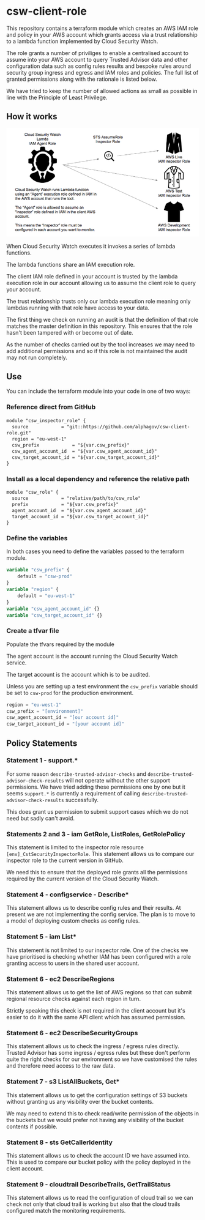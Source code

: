 # csw-client-role

This repository contains a terraform module which creates an AWS 
IAM role and policy in your AWS account which grants access via 
a trust relationship to a lambda function implemented by 
Cloud Security Watch. 

The role grants a number of priviliges to enable a centralised 
account to assume into your AWS account to query Trusted Advisor 
data and other configuration data such as config rules results 
and bespoke rules around security group ingress and egress and 
IAM roles and policies. The full list of granted permissions 
along with the rationale is listed below. 

We have tried to keep the number of allowed actions as small as 
possible in line with the Principle of Least Privilege.

## How it works

![operating model diagram](./assets/CloudSecurityWatch-operating-model.png) 

When Cloud Security Watch executes it invokes a series of lambda 
functions.

The lambda functions share an IAM execution role.

The client IAM role defined in your account is trusted by the 
lambda execution role in our account allowing us to assume the 
client role to query your account. 

The trust relationship trusts only our lambda execution role 
meaning only lambdas running with that role have access to your 
data. 

The first thing we check on running an audit is that the definition 
of that role matches the master definition in this repository. This 
ensures that the role hasn't been tampered with or become out of 
date. 

As the number of checks carried out by the tool increases we may 
need to add additional permissions and so if this role is not 
maintained the audit may not run completely. 

## Use 

You can include the terraform module into your code in one of 
two ways: 

### Reference direct from GitHub 

```git: csw_inspector_role.tf
module "csw_inspector_role" {
  source            = "git::https://github.com/alphagov/csw-client-role.git"
  region = "eu-west-1"
  csw_prefix            = "${var.csw_prefix}"
  csw_agent_account_id  = "${var.csw_agent_account_id}"
  csw_target_account_id = "${var.csw_target_account_id}"
}
```

### Install as a local dependency and reference the relative path

```local: csw_inspector_role.tf
module "csw_role" {
  source            = "relative/path/to/csw_role"
  prefix            = "${var.csw_prefix}"
  agent_account_id  = "${var.csw_agent_account_id}"
  target_account_id = "${var.csw_target_account_id}"
}
```

### Define the variables 
In both cases you need to define the variables passed to 
the terraform module.

```csw-variables.tf
variable "csw_prefix" {
    default = "csw-prod"
}
variable "region" {
    default = "eu-west-1"
}
variable "csw_agent_account_id" {}
variable "csw_target_account_id" {}
```

### Create a tfvar file 
Populate the tfvars required by the module

The agent account is the account running the Cloud Security 
Watch service. 

The target account is the account which is to be audited. 

Unless you are setting up a test environment the `csw_prefix`
variable should be set to `csw-prod` for the production 
environment.  

```csw-apply.tfvars
region = "eu-west-1"
csw_prefix = "[environment]"
csw_agent_account_id = "[our account id]"
csw_target_account_id = "[your account id]"
```

## Policy Statements
### Statement 1 - support.*
For some reason `describe-trusted-advisor-checks` and 
`describe-trusted-advisor-check-results` will not operate 
without the other support permissions. We have tried adding 
these permissions one by one but it seems `support.*` is 
currently a requirement of calling 
`describe-trusted-advisor-check-results` successfully. 

This does grant us permission to submit support cases which we 
do not need but sadly can't avoid. 

### Statements 2 and 3 - iam GetRole, ListRoles, GetRolePolicy 

This statement is limited to the inspector role resource 
`[env]_CstSecurityInspectorRole`. This statement allows us to 
compare our inspector role to the current version in GitHub. 

We need this to ensure that the deployed role grants all the 
permissions required by the current version of the 
Cloud Security Watch. 

### Statement 4 - configservice - Describe* 

This statement allows us to describe config rules and their 
results. At present we are not implementing the config service. 
The plan is to move to a model of deploying custom checks as 
config rules. 

### Statement 5 - iam List* 

This statement is not limited to our inspector role. 
One of the checks we have prioritised is checking whether IAM 
has been configured with a role granting access to users in the 
shared user account. 

### Statement 6 - ec2 DescribeRegions

This statement allows us to get the list of AWS regions so that
can submit regional resource checks against each region in turn. 

Strictly speaking this check is not required in the client 
account but it's easier to do it with the same API client which 
has assumed permission. 

### Statement 6 - ec2 DescribeSecurityGroups

This statement allows us to check the ingress / egress rules 
directly. Trusted Advisor has some ingress / egress rules but 
these don't perform quite the right checks for our environment 
so we have customised the rules and therefore need access to the 
raw data.

### Statement 7 - s3 ListAllBuckets, Get*

This statement allows us to get the configuration settings of 
S3 buckets without granting us any visibility over the bucket 
contents. 

We may need to extend this to check read/write permission of 
the objects in the buckets but we would prefer not having any 
visibility of the bucket contents if possible. 

### Statement 8 - sts GetCallerIdentity 

This statement allows us to check the account ID we have 
assumed into. This is used to compare our bucket policy with 
the policy deployed in the client account.  

### Statement 9 - cloudtrail DescribeTrails, GetTrailStatus 

This statement allows us to read the configuration of cloud 
trail so we can check not only that cloud trail is working but 
also that the cloud trails configured match the monitoring 
requirements.  
